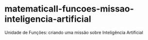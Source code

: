 # matematicaII-funcoes-missao-inteligencia-artificial
Unidade de Funções: criando uma missão sobre Inteligência Artificial
